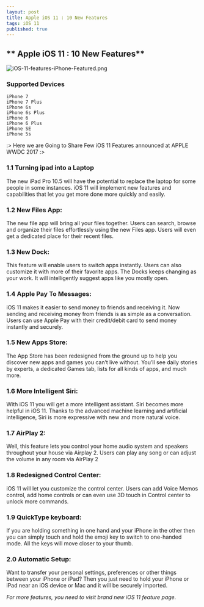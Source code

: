 ```yaml
---
layout: post
title: Apple iOS 11 : 10 New Features
tags: iOS 11
published: true
---
```

## ** Apple iOS 11 : 10 New Features**



![iOS-11-features-iPhone-Featured.png]({{site.baseurl}}/_posts/iOS-11-features-iPhone-Featured.png)

### Supported Devices


    iPhone 7
    iPhone 7 Plus
    iPhone 6s
    iPhone 6s Plus
    iPhone 6
    iPhone 6 Plus
    iPhone SE
    iPhone 5s
    
:> Here we are Going to Share Few iOS 11 Features announced at APPLE WWDC 2017 :> 

### 1.1 Turning ipad into a Laptop

The new iPad Pro 10.5 will have the potential to replace the laptop for some people in some instances. iOS 11 will implement new features and capabilities that let you get more done more quickly and easily.


### 1.2 New Files App:

The new file app will bring all your files together. Users can search, browse and organize their files effortlessly using the new Files app. Users will even get a dedicated place for their recent files.

### 1.3 New Dock:

This feature will enable users to switch apps instantly. Users can also customize it with more of their favorite apps. The Docks keeps changing as your work. It will intelligently suggest apps like you mostly open.

### 1.4 Apple Pay To Messages:

iOS 11 makes it easier to send money to friends and receiving it. Now sending and receiving money from friends is as simple as a conversation. Users can use Apple Pay with their credit/debit card to send money instantly and securely.

### 1.5 New Apps Store:

The App Store has been redesigned from the ground up to help you discover new apps and games you can’t live without. You’ll see daily stories by experts, a dedicated Games tab, lists for all kinds of apps, and much more.

### 1.6 More Intelligent Siri:

With iOS 11 you will get a more intelligent assistant. Siri becomes more helpful in iOS 11. Thanks to the advanced machine learning and artificial intelligence, Siri is more expressive with new and more natural voice.

### 1.7 AirPlay 2:

Well, this feature lets you control your home audio system and speakers throughout your house via Airplay 2. Users can play any song or can adjust the volume in any room via AirPlay 2


### 1.8 Redesigned Control Center:

iOS 11 will let you customize the control center. Users can add Voice Memos control, add home controls or can even use 3D touch in Control center to unlock more commands.

### 1.9 QuickType keyboard:

If you are holding something in one hand and your iPhone in the other then you can simply touch and hold the emoji key to switch to one-handed mode. All the keys will move closer to your thumb.

### 2.0 Automatic Setup:

Want to transfer your personal settings, preferences or other things between your iPhone or iPad? Then you just need to hold your iPhone or iPad near an iOS device or Mac and it will be securely imported.

_For more features, you need to visit brand new iOS 11 feature page._



    

